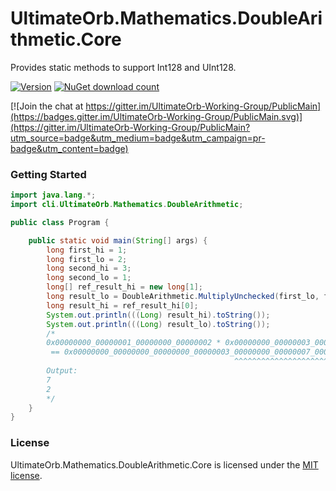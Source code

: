 # UltimateOrb.Mathematics.DoubleArithmetic.Core

Provides static methods to support Int128 and UInt128.

[![Version](https://img.shields.io/nuget/vpre/UltimateOrb.Mathematics.DoubleArithmetic.Core.svg)](https://www.nuget.org/packages/UltimateOrb.Mathematics.DoubleArithmetic.Core)
[![NuGet download count](https://img.shields.io/nuget/dt/UltimateOrb.Mathematics.DoubleArithmetic.Core.svg)](https://www.nuget.org/packages/UltimateOrb.Mathematics.DoubleArithmetic.Core)

[![Join the chat at https://gitter.im/UltimateOrb-Working-Group/PublicMain](https://badges.gitter.im/UltimateOrb-Working-Group/PublicMain.svg)](https://gitter.im/UltimateOrb-Working-Group/PublicMain?utm_source=badge&utm_medium=badge&utm_campaign=pr-badge&utm_content=badge)

### Getting Started

```java
import java.lang.*;
import cli.UltimateOrb.Mathematics.DoubleArithmetic;

public class Program {

    public static void main(String[] args) {
        long first_hi = 1;
        long first_lo = 2;
        long second_hi = 3;
        long second_lo = 1;
        long[] ref_result_hi = new long[1];
        long result_lo = DoubleArithmetic.MultiplyUnchecked(first_lo, first_hi, second_lo, second_hi, ref_result_hi);
        long result_hi = ref_result_hi[0];
        System.out.println(((Long) result_hi).toString());
        System.out.println(((Long) result_lo).toString());
        /*
        0x00000000_00000001_00000000_00000002 * 0x00000000_00000003_00000000_00000001
         == 0x00000000_00000000_00000000_00000003_00000000_00000007_00000000_00000002
                                                  ^^^^^^^^^^^^^^^^^^^^^^^^^^^^^^^^^^^
        Output:
        7
        2
        */
    }
}
```

### License

UltimateOrb.Mathematics.DoubleArithmetic.Core is licensed under the [MIT license](LICENSE).
